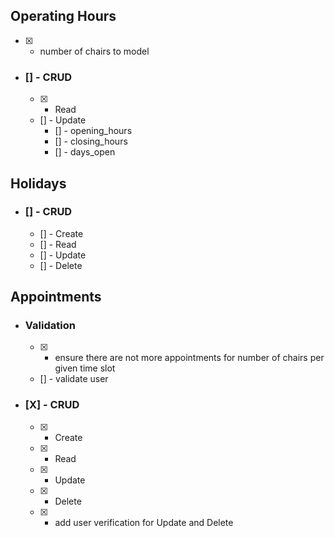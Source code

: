 ## Operating Hours
- [X] - number of chairs to model
- ### [] - CRUD
  - [x] - Read
  - [] - Update
    - [] - opening_hours
    - [] - closing_hours
    - [] - days_open
## Holidays
- ### [] - CRUD
  - [] - Create
  - [] - Read
  - [] - Update
  - [] - Delete
## Appointments
- ### Validation
  - [X] - ensure there are not more appointments for number of chairs per given time slot
  - [] - validate user
- ### [X] - CRUD
  - [X] - Create
  - [X] - Read
  - [X] - Update
  - [X] - Delete
  - [X] - add user verification for Update and Delete

